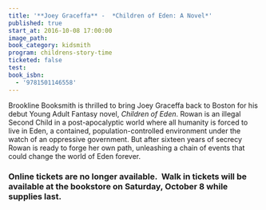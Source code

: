 ```yaml
---
title: '**Joey Graceffa** -  *Children of Eden: A Novel*'
published: true
start_at: 2016-10-08 17:00:00
image_path:
book_category: kidsmith
program: childrens-story-time
ticketed: false
test:
book_isbn:
  - '9781501146558'
---
```



Brookline Booksmith is thrilled to bring Joey Graceffa back to Boston for his debut Young Adult Fantasy novel,&nbsp;*Children of Eden*. Rowan is an illegal Second Child in a post-apocalyptic world where all humanity is forced to live in Eden, a contained, population-controlled environment under the watch of an oppressive government. But after sixteen years of secrecy Rowan is ready to forge her own path, unleashing a chain of events that could change the world of Eden forever.

### Online tickets are no longer available.&nbsp; Walk in tickets will be available at the bookstore on Saturday, October 8 while supplies last.
<br>&nbsp;

#### &nbsp;